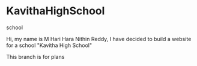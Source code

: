 # KavithaHighSchool
school

Hi, my name is M Hari Hara Nithin Reddy, I have decided to build a website for a school "Kavitha High School"

This branch is for plans
